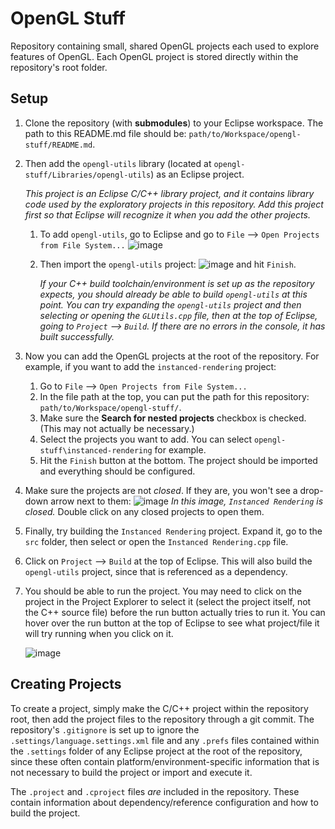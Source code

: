 # OpenGL Stuff
Repository containing small, shared OpenGL projects each used to explore features of OpenGL. Each OpenGL project is stored directly within the repository's root folder.

## Setup
1. Clone the repository (with **submodules**) to your Eclipse workspace. The path to this README.md file should be: `path/to/Workspace/opengl-stuff/README.md`.
2. Then add the `opengl-utils` library (located at `opengl-stuff/Libraries/opengl-utils`) as an Eclipse project.
   
   *This project is an Eclipse C/C++ library project, and it contains library code used by the exploratory projects in this repository. Add this project first so that Eclipse will recognize it when you add the other projects.*
   1. To add `opengl-utils`, go to Eclipse and go to `File` --> `Open Projects from File System...`
      ![image](https://github.com/Palanath/opengl-stuff/assets/117754232/fe48a46a-e41c-4664-affb-a6a5cea6c659)
   2. Then import the `opengl-utils` project: ![image](https://github.com/Palanath/opengl-stuff/assets/117754232/2c5e6b95-c0a8-4709-8110-659444c36146)
      and hit `Finish`.

      *If your C++ build toolchain/environment is set up as the repository expects, you should already be able to build `opengl-utils` at this point. You can try expanding the `opengl-utils` project and then selecting or opening the `GLUtils.cpp` file, then at the top of Eclipse, going to `Project` --> `Build`. If there are no errors in the console, it has built successfully.*
3. Now you can add the OpenGL projects at the root of the repository. For example, if you want to add the `instanced-rendering` project:
   1. Go to `File` --> `Open Projects from File System...`
   2. In the file path at the top, you can put the path for this repository: `path/to/Workspace/opengl-stuff/`.
   3. Make sure the **Search for nested projects** checkbox is checked. (This may not actually be necessary.)
   4. Select the projects you want to add. You can select `opengl-stuff\instanced-rendering` for example.
   5. Hit the `Finish` button at the bottom. The project should be imported and everything should be configured.
4. Make sure the projects are not *closed*. If they are, you won't see a drop-down arrow next to them:
   ![image](https://github.com/Palanath/opengl-stuff/assets/117754232/def1ae82-98fe-4a32-bd11-ed7826a9b609)
   *In this image, `Instanced Rendering` is closed.* Double click on any closed projects to open them.
5. Finally, try building the `Instanced Rendering` project. Expand it, go to the `src` folder, then select or open the `Instanced Rendering.cpp` file.
6. Click on `Project` --> `Build` at the top of Eclipse. This will also build the `opengl-utils` project, since that is referenced as a dependency.
7. You should be able to run the project. You may need to click on the project in the Project Explorer to select it (select the project itself, not the C++ source file) before the run button actually tries to run it. You can hover over the run button at the top of Eclipse to see what project/file it will try running when you click on it.

   ![image](https://github.com/Palanath/opengl-stuff/assets/117754232/1a71a366-2d79-45a0-969a-0b5afd0317a2)

## Creating Projects
To create a project, simply make the C/C++ project within the repository root, then add the project files to the repository through a git commit. The repository's `.gitignore` is set up to ignore the `.settings/language.settings.xml` file and any `.prefs` files contained within the `.settings` folder of any Eclipse project at the root of the repository, since these often contain platform/environment-specific information that is not necessary to build the project or import and execute it.

The `.project` and `.cproject` files *are* included in the repository. These contain information about dependency/reference configuration and how to build the project.
